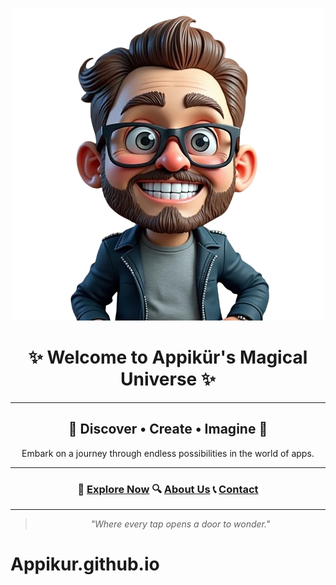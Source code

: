 <div align="center">

![Appikür Logo](logo.png)

# ✨ Welcome to Appikür's Magical Universe ✨

---

## 🌟 Discover • Create • Imagine 🌟

Embark on a journey through endless possibilities in the world of apps.

---

### 🚀 [Explore Now](https://mactr.github.io/Appikur/) 🔍 [About Us](https://mactr.github.io) 📞 [Contact](appikur.studio@gmail.com)

---

> *"Where every tap opens a door to wonder."*

</div>

# Appikur.github.io
